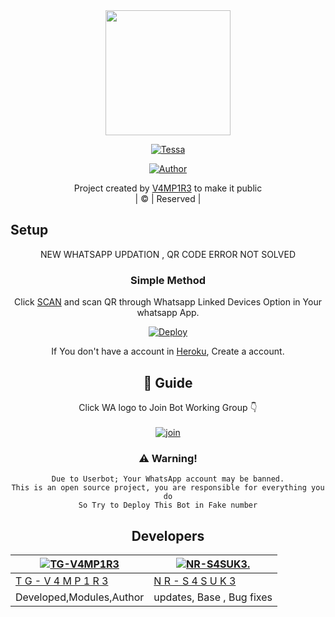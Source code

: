 
<div align="center">
  <img border-radius: 15px src="https://telegra.ph/file/4cbcc22151697f6dfb3d0.jpg/u/83164448?v=4" width="200" height="200"/>
  <p align="center">
<a href="#"><img title="Tessa" src="https://img.shields.io/badge/Tessa-green?colorA=%23ff0000&colorB=%23017e40&style=for-the-badge"></a>
</p>
  <p align="center">
<a href="https://github.com/TG-V4MP1R3"><img title="Author" src="https://img.shields.io/badge/Author-V4MP1R3-dqz?color=blue&style=for-the-badge&logo=whatsapp"></a>
</p>
</div>
<p align="center">
Project created by <a href="https://github.com/V4MP1R3">V4MP1R3</a> to make it public
    <br>
       | © |
        Reserved |
    <br> 

 ## Setup
<div align="center">
  
 NEW WHATSAPP UPDATION , QR CODE ERROR NOT SOLVED

  ### Simple Method
  
Click [SCAN](https://replit.com/@nexusNw/Md-Scanner?outputonly=1&lite=1) and scan QR through Whatsapp Linked Devices Option in Your whatsapp App.
  
[![Deploy](https://www.herokucdn.com/deploy/button.svg)](https://heroku.com/deploy?template=https://github.com/TG-V4MP1R3/Tessa-Whatsapp-Bot)   
  
 If You don't have a account in [Heroku](https://signup.heroku.com/), Create a account.

<!--
[![Run on Repl.it](https://replit.com/badge/github/TG-V4MP1R3/Tessa-Whatsapp-Bot)](https://replit.com/@Nightbot2O/baileys-qr)

[![Deploy](https://www.herokucdn.com/deploy/button.svg)](https://heroku.com/deploy?template=https://github.com/TG-V4MP1R3/Tessa-Whatsapp-Bot) -->
  
  
## 📢 Guide
Click WA logo to Join Bot Working Group 👇
    <br>
<br>
  [![join](https://github.com/Alien-alfa/PublicBot/blob/main/wlogo.svg.png)](https://chat.whatsapp.com/BT0nNPBthyFI)
  <div align="center">
    
### ⚠️ Warning! 
```
Due to Userbot; Your WhatsApp account may be banned.
This is an open source project, you are responsible for everything you do
So Try to Deploy This Bot in Fake number
```
  
  ##  Developers
  <div align="center">
  
| [![TG-V4MP1R3](https://github.com/TG-V4MP1R3.png?size=200)](https://github.com/TG-V4MP1R3) |[![NR-S4SUK3.](https://github.com/NR-S4SUK3.png?size=200)](https://github.com/NR-S4SUK3) |
|----|----|
| [T G - V 4 M P 1 R 3](https://github.com/TG-V4MP1R3) | [N R - S 4 S U K 3](https://github.com/NR-S4SUK3) | 
|    Developed,Modules,Author  |      updates, Base , Bug fixes   |
